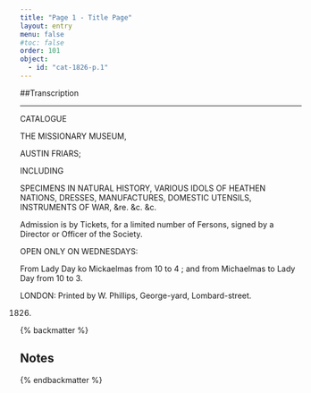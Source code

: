 ```yaml
---
title: "Page 1 - Title Page"
layout: entry
menu: false
#toc: false
order: 101
object:
  - id: "cat-1826-p.1"
---
```


##Transcription

----

CATALOGUE

THE MISSIONARY MUSEUM,

AUSTIN FRIARS;

INCLUDING

SPECIMENS IN NATURAL HISTORY,
VARIOUS IDOLS OF HEATHEN NATIONS,
DRESSES,
MANUFACTURES, DOMESTIC UTENSILS,
INSTRUMENTS OF WAR,
&re. &c. &c.

Admission is by Tickets, for a limited number of Fersons, signed by
a Director or Officer of the Society.

OPEN ONLY ON WEDNESDAYS:

From Lady Day ko Mickaelmas from 10 to 4 ; and from
Michaelmas to Lady Day from 10 to 3.

LONDON:
Printed by W. Phillips, George-yard, Lombard-street.

1826.

{% backmatter %}

## Notes

{% endbackmatter %}



